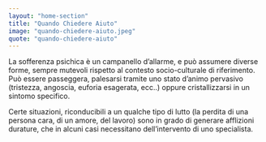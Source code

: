 ```yaml
---
layout: "home-section"
title: "Quando Chiedere Aiuto"
image: "quando-chiedere-aiuto.jpeg"
quote: "quando-chiedere-aiuto"
---
```


La sofferenza psichica è un campanello d’allarme, e può assumere diverse forme, sempre mutevoli rispetto al contesto socio-culturale di riferimento. Può essere passeggera, palesarsi tramite uno stato d’animo pervasivo (tristezza, angoscia, euforia esagerata, ecc..) oppure cristallizzarsi in un sintomo specifico.

Certe situazioni, riconducibili a un qualche tipo di lutto (la perdita di una persona cara, di un amore, del lavoro) sono in grado di generare afflizioni durature, che in alcuni casi necessitano dell’intervento di uno specialista.

